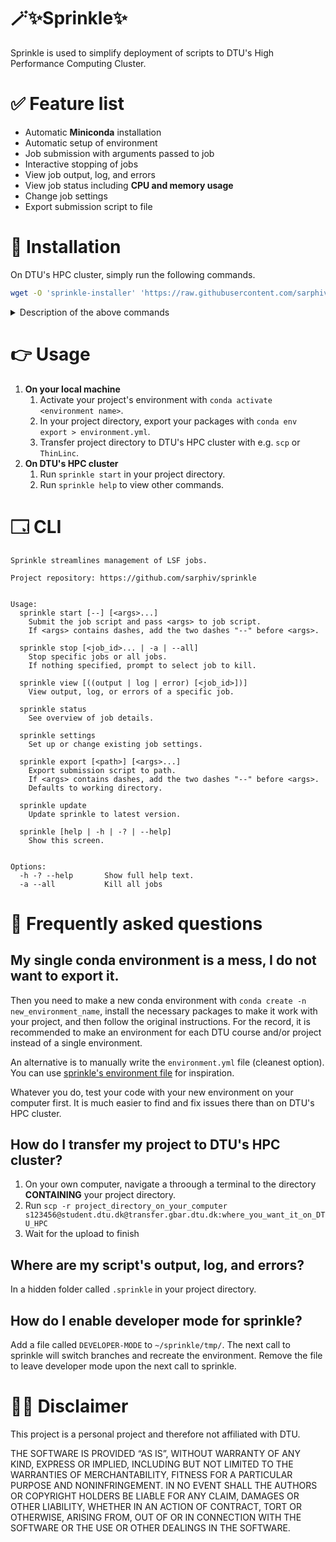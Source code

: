 # 🪄✨Sprinkle✨
Sprinkle is used to simplify deployment of scripts to DTU's High Performance Computing Cluster. 


# ✅ Feature list
- Automatic **Miniconda** installation
- Automatic setup of environment
- Job submission with arguments passed to job
- Interactive stopping of jobs
- View job output, log, and errors
- View job status including **CPU and memory usage**
- Change job settings
- Export submission script to file


# 🚀 Installation
On DTU's HPC cluster, simply run the following commands.

```bash
wget -O 'sprinkle-installer' 'https://raw.githubusercontent.com/sarphiv/sprinkle/main/bin/sprinkle' && chmod u+x sprinkle-installer && ./sprinkle-installer update && rm -f sprinkle-installer && source ~/.profile && sprinkle update && sprinkle help
```

<details>
  <summary>Description of the above commands</summary>

  ```bash
  # Downloads newest version of sprinkle
  $ wget -O 'sprinkle-installer' 'https://raw.githubusercontent.com/sarphiv/sprinkle/main/bin/sprinkle'
  # Makes the script executable
  $ chmod u+x sprinkle-installer
  # Runs the installation script
  $ ./sprinkle-installer update
  # Delete downloaded sprinkle file
  $ rm -f sprinkle-installer
  # Update environment variables of current shell
  $ source ~/.profile
  # Run installed sprinkle for final setup
  $ sprinkle update
  # Display help view
  $ sprinkle help
  ```
</details>


# 👉 Usage
1. **On your local machine**
    1. Activate your project's environment with `conda activate <environment name>`.
    0. In your project directory, export your packages with `conda env export > environment.yml`.
    0. Transfer project directory to DTU's HPC cluster with e.g. `scp` or `ThinLinc`. 
2. **On DTU's HPC cluster**
    1. Run `sprinkle start` in your project directory.
    0. Run `sprinkle help` to view other commands.


# 🗔 CLI
```
Sprinkle streamlines management of LSF jobs.

Project repository: https://github.com/sarphiv/sprinkle


Usage:
  sprinkle start [--] [<args>...]
    Submit the job script and pass <args> to job script.
    If <args> contains dashes, add the two dashes "--" before <args>.

  sprinkle stop [<job_id>... | -a | --all]
    Stop specific jobs or all jobs.
    If nothing specified, prompt to select job to kill.

  sprinkle view [((output | log | error) [<job_id>])]
    View output, log, or errors of a specific job.

  sprinkle status
    See overview of job details.

  sprinkle settings
    Set up or change existing job settings.

  sprinkle export [<path>] [<args>...]
    Export submission script to path. 
    If <args> contains dashes, add the two dashes "--" before <args>.
    Defaults to working directory.
    
  sprinkle update
    Update sprinkle to latest version.

  sprinkle [help | -h | -? | --help]
    Show this screen.


Options:
  -h -? --help       Show full help text.
  -a --all           Kill all jobs
```


# 📖 Frequently asked questions
## My single conda environment is a mess, I do not want to export it.
Then you need to make a new conda environment with `conda create -n new_environment_name`,
install the necessary packages to make it work with your project, and then follow the original instructions.
For the record, it is recommended to make an environment for each DTU course and/or project instead of a single environment.

An alternative is to manually write the `environment.yml` file (cleanest option).
You can use [sprinkle's environment file](https://github.com/sarphiv/sprinkle/blob/main/environment.yml) for inspiration.

Whatever you do, test your code with your new environment on your computer first.
It is much easier to find and fix issues there than on DTU's HPC cluster.

## How do I transfer my project to DTU's HPC cluster?
1. On your own computer, navigate a throough a terminal to the directory **CONTAINING** your project directory.
0. Run `scp -r project_directory_on_your_computer s123456@student.dtu.dk@transfer.gbar.dtu.dk:where_you_want_it_on_DTU_HPC`
0. Wait for the upload to finish

## Where are my script's output, log, and errors?
In a hidden folder called `.sprinkle` in your project directory.

## How do I enable developer mode for sprinkle?
Add a file called `DEVELOPER-MODE` to `~/sprinkle/tmp/`.
The next call to sprinkle will switch branches and recreate the environment.
Remove the file to leave developer mode upon the next call to sprinkle.


# 🧑‍⚖️ Disclaimer
This project is a personal project and therefore not affiliated with DTU. 

THE SOFTWARE IS PROVIDED “AS IS”, WITHOUT WARRANTY OF ANY KIND, EXPRESS OR IMPLIED, INCLUDING BUT NOT LIMITED TO THE WARRANTIES OF MERCHANTABILITY, FITNESS FOR A PARTICULAR PURPOSE AND NONINFRINGEMENT. IN NO EVENT SHALL THE AUTHORS OR COPYRIGHT HOLDERS BE LIABLE FOR ANY CLAIM, DAMAGES OR OTHER LIABILITY, WHETHER IN AN ACTION OF CONTRACT, TORT OR OTHERWISE, ARISING FROM, OUT OF OR IN CONNECTION WITH THE SOFTWARE OR THE USE OR OTHER DEALINGS IN THE SOFTWARE.
